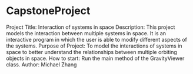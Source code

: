 # CapstoneProject

Project Title: Interaction of systems in space
Description: This project models the interaction between multiple systems in space. It is an interactive program in which the 
  user is able to modify different aspects of the systems.
Purpose of Project: To model the interactions of systems in space to better understand the relationships
  between multiple orbiting objects in space.
How to start: Run the main method of the GravityViewer class.
Author: Michael Zhang
